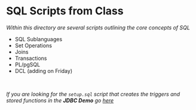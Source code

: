 # SQL Scripts from Class
*Within this directory are several scripts outlining the core concepts of SQL*

- SQL Sublanguages
- Set Operations
- Joins
- Transactions
- PL/pgSQL
- DCL (adding on Friday)

<br>

_If you are looking for the `setup.sql` script that creates the triggers and stored functions in the **JDBC Demo** go [here](https://github.com/210823-Enterprise/demos/blob/main/week2/JDBCdemo/src/main/resources/setup.sql)_
